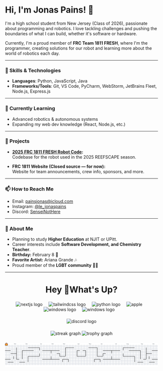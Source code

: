 # Hi, I'm Jonas Pains! 👋  
I'm a high school student from New Jersey (Class of 2026), passionate about programming and robotics. I love tackling challenges and pushing the boundaries of what I can build, whether it's software or hardware.

Currently, I'm a proud member of **FRC Team 1811 FRESH**, where I'm the programmer, creating solutions for our robot and learning more about the world of robotics each day.

---

### 🚀 Skills & Technologies
- **Languages**: Python, JavaScript, Java  
- **Frameworks/Tools**: Git, VS Code, PyCharm, WebStorm, JetBrains Fleet, Node.js, Express.js

---

### 🌱 Currently Learning
- Advanced robotics & autonomous systems  
- Expanding my web dev knowledge (React, Node.js, etc.)  

---

### 📝 Projects
- **[2025 FRC 1811 FRESH Robot Code](https://github.com/SenseiNotHere/2025Swerve):**  
  Codebase for the robot used in the 2025 REEFSCAPE season.  

- **FRC 1811 Website (Closed source — for now):**  
  Website for team announcements, crew info, sponsors, and more.

---

### 📫 How to Reach Me
- Email: [painsjonas@icloud.com](mailto:painsjonas@icloud.com)  
- Instagram: [@le_jonaspains](https://instagram.com/le_jonaspains)  
- Discord: [SenseiNotHere](https://discord.com/users/961762463823593523)  

---

### 🧑 About Me
- Planning to study **Higher Education** at NJIT or UPitt.  
- Career interests include **Software Development, and Chemistry Teacher**.  
- **Birthday:** February 8 🎉  
- **Favorite Artist:** Ariana Grande 🎶  
- Proud member of the **LGBT community** 🏳️‍🌈  

---

<h1 align="center">Hey 👋What's Up?</h1>

###

<div align="center">
  <img src="https://skillicons.dev/icons?i=nextjs" height="60" alt="nextjs logo"  />
  <img width="12" />
  <img src="https://skillicons.dev/icons?i=tailwind" height="60" alt="tailwindcss logo"  />
  <img width="12" />
  <img src="https://skillicons.dev/icons?i=py" height="60" alt="python logo"  />
  <img width="12" />
  <img src="https://skillicons.dev/icons?i=apple" height="60" alt=apple logo />
  <img width="12" />
  <img src="https://skillicons.dev/icons?i=windows" height="60" alt="windows logo"  />
  <img width="12" />
  <img src="https://skillicons.dev/icons?i=webstorm" height="60" alt="windows logo"  />
  <img width="12" />
</div>

###

<div align="center">
  <img src="https://img.shields.io/static/v1?message=Discord&logo=discord&label=&color=7289DA&logoColor=white&labelColor=&style=for-the-badge" height="25" alt="discord logo"  />
</div>

###

<div align="center">
  <img src="https://streak-stats.demolab.com?user=senseinothere&locale=en&mode=daily&theme=dracula&hide_border=false&border_radius=5&order=3" height="150" alt="streak graph"  />
  <img src="https://github-profile-trophy.vercel.app?username=senseinothere&theme=dracula&column=-1&row=1&margin-w=8&margin-h=8&no-bg=false&no-frame=false&order=4" height="150" alt="trophy graph"  />
</div>

###

<picture>
  <source media="(prefers-color-scheme: dark)" srcset="https://raw.githubusercontent.com/senseinothere/senseinothere/output/pacman-contribution-graph-dark.svg">
  <source media="(prefers-color-scheme: light)" srcset="https://raw.githubusercontent.com/senseinothere/senseinothere/output/pacman-contribution-graph.svg">
  <img alt="pacman contribution graph" src="https://raw.githubusercontent.com/senseinothere/senseinothere/output/pacman-contribution-graph.svg">
</picture>

###
